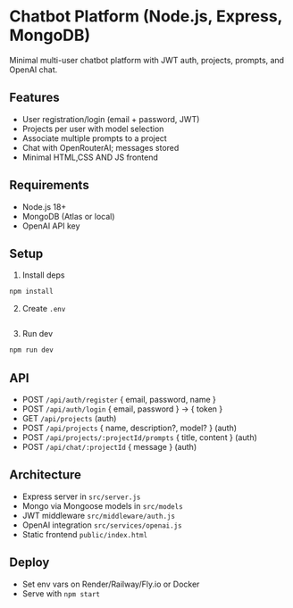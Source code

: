 Chatbot Platform (Node.js, Express, MongoDB)
===========================================

Minimal multi-user chatbot platform with JWT auth, projects, prompts, and OpenAI chat.

Features
--------
- User registration/login (email + password, JWT)
- Projects per user with model selection
- Associate multiple prompts to a project
- Chat with OpenRouterAI; messages stored
- Minimal HTML,CSS AND JS frontend

Requirements
------------
- Node.js 18+
- MongoDB (Atlas or local)
- OpenAI API key

Setup
-----
1. Install deps
```bash
npm install
```
2. Create `.env`
```bash
```
3. Run dev
```bash
npm run dev
```

API
---
- POST `/api/auth/register` { email, password, name }
- POST `/api/auth/login` { email, password } -> { token }
- GET `/api/projects` (auth)
- POST `/api/projects` { name, description?, model? } (auth)
- POST `/api/projects/:projectId/prompts` { title, content } (auth)
- POST `/api/chat/:projectId` { message } (auth)

Architecture
------------
- Express server in `src/server.js`
- Mongo via Mongoose models in `src/models`
- JWT middleware `src/middleware/auth.js`
- OpenAI integration `src/services/openai.js`
- Static frontend `public/index.html`

Deploy
------
- Set env vars on Render/Railway/Fly.io or Docker
- Serve with `npm start`


